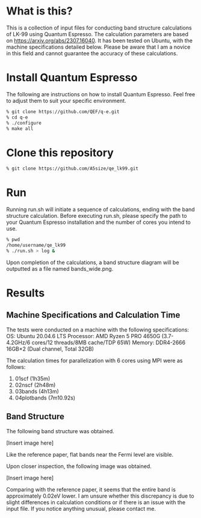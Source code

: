 # What is this?
This is a collection of input files for conducting band structure calculations of LK-99 using Quantum Espresso. The calculation parameters are based on https://arxiv.org/abs/2307.16040. It has been tested on Ubuntu, with the machine specifications detailed below. Please be aware that I am a novice in this field and cannot guarantee the accuracy of these calculations.

# Install Quantum Espresso
The following are instructions on how to install Quantum Espresso. Feel free to adjust them to suit your specific environment.
```sh
% git clone https://github.com/QEF/q-e.git
% cd q-e
% ./configure
% make all
```

# Clone this repository
```sh
% git clone https://github.com/A5size/qe_lk99.git
```

# Run
Running run.sh will initiate a sequence of calculations, ending with the band structure calculation. Before executing run.sh, please specify the path to your Quantum Espresso installation and the number of cores you intend to use.

```sh
% pwd
/home/username/qe_lk99
% ./run.sh > log &
```

Upon completion of the calculations, a band structure diagram will be outputted as a file named bands_wide.png.

# Results
## Machine Specifications and Calculation Time
The tests were conducted on a machine with the following specifications:
OS: Ubuntu 20.04.6 LTS
Processor: AMD Ryzen 5 PRO 4650G (3.7-4.2GHz/6 cores/12 threads/8MB cache/TDP 65W)
Memory: DDR4-2666 16GB×2 (Dual channel, Total 32GB)

The calculation times for parallelization with 6 cores using MPI were as follows:
1. 01scf (1h35m)
2. 02nscf (2h48m)
3. 03bands (4h13m)
4. 04plotbands (7m10.92s)

## Band Structure
The following band structure was obtained.

[Insert image here]

Like the reference paper, flat bands near the Fermi level are visible.

Upon closer inspection, the following image was obtained.

[Insert image here]

Comparing with the reference paper, it seems that the entire band is approximately 0.02eV lower. I am unsure whether this discrepancy is due to slight differences in calculation conditions or if there is an issue with the input file. If you notice anything unusual, please contact me.


